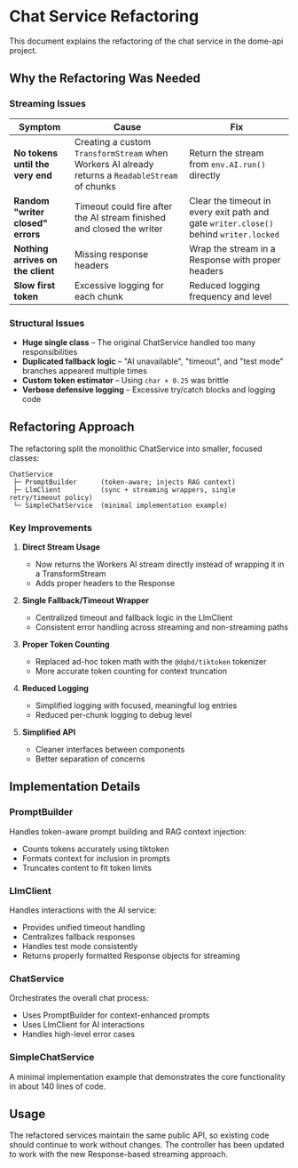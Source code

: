 # Chat Service Refactoring

This document explains the refactoring of the chat service in the dome-api project.

## Why the Refactoring Was Needed

### Streaming Issues

| Symptom                           | Cause                                                                                            | Fix                                                                                   |
| --------------------------------- | ------------------------------------------------------------------------------------------------ | ------------------------------------------------------------------------------------- |
| **No tokens until the very end**  | Creating a custom `TransformStream` when Workers AI already returns a `ReadableStream` of chunks | Return the stream from `env.AI.run()` directly                                        |
| **Random "writer closed" errors** | Timeout could fire after the AI stream finished and closed the writer                            | Clear the timeout in every exit path and gate `writer.close()` behind `writer.locked` |
| **Nothing arrives on the client** | Missing response headers                                                                         | Wrap the stream in a Response with proper headers                                     |
| **Slow first token**              | Excessive logging for each chunk                                                                 | Reduced logging frequency and level                                                   |

### Structural Issues

- **Huge single class** – The original ChatService handled too many responsibilities
- **Duplicated fallback logic** – "AI unavailable", "timeout", and "test mode" branches appeared multiple times
- **Custom token estimator** – Using `char × 0.25` was brittle
- **Verbose defensive logging** – Excessive try/catch blocks and logging code

## Refactoring Approach

The refactoring split the monolithic ChatService into smaller, focused classes:

```
ChatService
 ├─ PromptBuilder      (token-aware; injects RAG context)
 ├─ LlmClient          (sync + streaming wrappers, single retry/timeout policy)
 └─ SimpleChatService  (minimal implementation example)
```

### Key Improvements

1. **Direct Stream Usage**

   - Now returns the Workers AI stream directly instead of wrapping it in a TransformStream
   - Adds proper headers to the Response

2. **Single Fallback/Timeout Wrapper**

   - Centralized timeout and fallback logic in the LlmClient
   - Consistent error handling across streaming and non-streaming paths

3. **Proper Token Counting**

   - Replaced ad-hoc token math with the `@dqbd/tiktoken` tokenizer
   - More accurate token counting for context truncation

4. **Reduced Logging**

   - Simplified logging with focused, meaningful log entries
   - Reduced per-chunk logging to debug level

5. **Simplified API**
   - Cleaner interfaces between components
   - Better separation of concerns

## Implementation Details

### PromptBuilder

Handles token-aware prompt building and RAG context injection:

- Counts tokens accurately using tiktoken
- Formats context for inclusion in prompts
- Truncates content to fit token limits

### LlmClient

Handles interactions with the AI service:

- Provides unified timeout handling
- Centralizes fallback responses
- Handles test mode consistently
- Returns properly formatted Response objects for streaming

### ChatService

Orchestrates the overall chat process:

- Uses PromptBuilder for context-enhanced prompts
- Uses LlmClient for AI interactions
- Handles high-level error cases

### SimpleChatService

A minimal implementation example that demonstrates the core functionality in about 140 lines of code.

## Usage

The refactored services maintain the same public API, so existing code should continue to work without changes. The controller has been updated to work with the new Response-based streaming approach.
